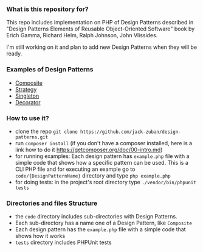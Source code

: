 ### What is this repository for? ###

This repo includes implementation on PHP of Design Patterns described in "Design Patterns Elements of Reusable Object-Oriented Software" book by Erich Gamma, Richard Helm, Ralph Johnson, John Vlissides.

I'm still working on it and plan to add new Design Patterns when they will be ready.

### Examples of Design Patterns ###

* [Composite](https://github.com/jack-zuban/design-patterns/tree/master/code/Composite)
* [Strategy](https://github.com/jack-zuban/design-patterns/tree/master/code/Decorator)
* [Singleton](https://github.com/jack-zuban/design-patterns/tree/master/code/Singleton)
* [Decorator](https://github.com/jack-zuban/design-patterns/tree/master/code/Decorator)

### How to use it? ###

* clone the repo `git clone https://github.com/jack-zuban/design-patterns.git`
* run `composer install` (if you don't have a composer installed, here is a link how to do it https://getcomposer.org/doc/00-intro.md)
* for running examples: Each design pattern has `example.php` file with a simple code that shows how a specific pattern can be used. This is a CLI PHP file and for executing an example go to `code/{DesignPatternName}` directory and type `php example.php`
* for doing tests: in the project's root directory type `./vendor/bin/phpunit tests`


### Directories and files Structure ###

* the `code` directory includes sub-directories with Design Patterns. 
* Each sub-directory has a name one of a Design Pattern, like `Composite`
* Each design pattern has the `example.php` file with a simple code that shows how it works
* `tests` directory includes PHPUnit tests
